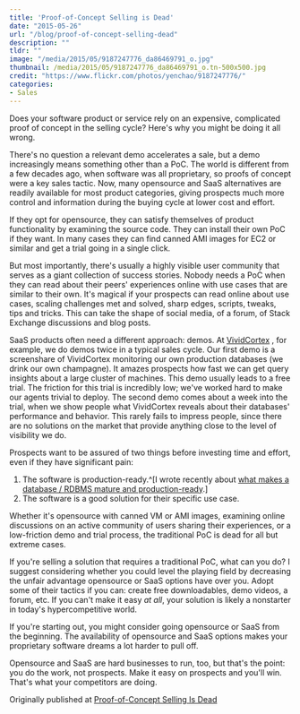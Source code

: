 ```yaml
---
title: 'Proof-of-Concept Selling is Dead'
date: "2015-05-26"
url: "/blog/proof-of-concept-selling-dead"
description: ""
tldr: ""
image: "/media/2015/05/9187247776_da86469791_o.jpg"
thumbnail: /media/2015/05/9187247776_da86469791_o.tn-500x500.jpg
credit: "https://www.flickr.com/photos/yenchao/9187247776/"
categories:
- Sales
---
```

Does your software product or service rely on an expensive, complicated proof of concept in the selling cycle? Here's why you might be doing it all wrong.
<!--more-->

There's no question a relevant demo accelerates a sale, but a demo increasingly means something other than a PoC. The world is different from a few decades ago, when software was all proprietary, so proofs of concept were a key sales tactic. Now, many opensource and SaaS alternatives are readily available for most product categories, giving prospects much more control and information during the buying cycle at lower cost and effort.

If they opt for opensource, they can satisfy themselves of product functionality by examining the source code. They can install their own PoC if they want. In many cases they can find canned AMI images for EC2 or similar and get a trial going in a single click.

But most importantly, there's usually a highly visible user community that serves as a giant collection of success stories. Nobody needs a PoC when they can read about their peers' experiences online with use cases that are similar to their own. It's magical if your prospects can read online about use cases, scaling challenges met and solved, sharp edges, scripts, tweaks, tips and tricks. This can take the shape of social media, of a forum, of Stack Exchange discussions and blog posts.

SaaS products often need a different approach: demos. At [VividCortex](https://vividcortex.com/) , for example, we do demos twice in a typical sales cycle. Our first demo is a screenshare of VividCortex monitoring our own production databases (we drink our own champagne). It amazes prospects how fast we can get query insights about a large cluster of machines. This demo usually leads to a free trial. The friction for this trial is incredibly low; we've worked hard to make our agents trivial to deploy. The second demo comes about a week into the trial, when we show people what VividCortex reveals about their databases' performance and behavior. This rarely fails to impress people, since there are no solutions on the market that provide anything close to the level of visibility we do.

Prospects want to be assured of two things before investing time and effort, even if they have significant pain:

1. The software is production-ready.^[I wrote recently about [what makes a database / RDBMS mature and production-ready](/blog/2015/05/25/what-makes-a-solution-mature/).]
2. The software is a good solution for their specific use case.

Whether it's opensource with canned VM or AMI images, examining online discussions on an active community of users sharing their experiences, or a low-friction demo and trial process, the traditional PoC is dead for all but extreme cases.

If you're selling a solution that requires a traditional PoC, what can you do? I suggest considering whether you could level the playing field by decreasing the unfair advantage opensource or SaaS options have over you. Adopt some of their tactics if you can: create free downloadables, demo videos, a forum, etc. If you can't make it easy *at all*, your solution is likely a nonstarter in today's hypercompetitive world.

If you're starting out, you might consider going opensource or SaaS from the beginning. The availability of opensource and SaaS options makes your proprietary software dreams a lot harder to pull off.

Opensource and SaaS are hard businesses to run, too, but that's the point: you do the work, not prospects. Make it easy on prospects and you'll win. That's what your competitors are doing.

Originally published at [Proof-of-Concept Selling Is Dead](https://www.linkedin.com/pulse/proof-of-concept-selling-dead-baron-schwartz)